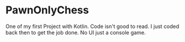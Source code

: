 # PawnOnlyChess
One of my first Project with Kotlin.
Code isn't good to read. I just coded back then to get the job done.
No UI just a console game.
